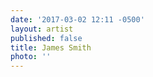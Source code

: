 ```yaml
---
date: '2017-03-02 12:11 -0500'
layout: artist
published: false
title: James Smith
photo: ''
---
```


